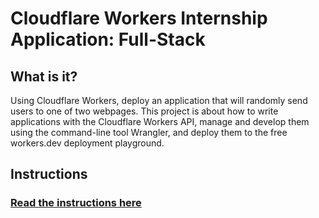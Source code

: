 # Cloudflare Workers Internship Application: Full-Stack

## What is it?

Using Cloudflare Workers, deploy an application that will randomly send users to one of two webpages. This project is about how to write applications with the Cloudflare Workers API, manage and develop them using the command-line tool Wrangler, and deploy them to the free workers.dev deployment playground.

## Instructions

### [Read the instructions here](https://github.com/cloudflare-internship-2020/internship-application-fullstack)
